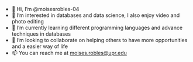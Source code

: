 - 👋 Hi, I’m @moisesrobles-04
- 👀 I’m interested in databases and data science, I also enjoy video and photo editing
- 🌱 I’m currently learning different programming languages and advance techniques in databases
- 💞️ I’m looking to collaborate on helping others to have more opportunities and a easier way of life
- 📫 You can reach me at moises.robles@upr.edu

